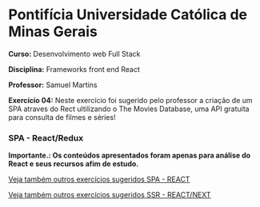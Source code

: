 # Pontifícia Universidade Católica de Minas Gerais

 **Curso:** Desenvolvimento web Full Stack
 
 **Disciplina:** Frameworks front end React
 
 **Professor:** Samuel Martins
 
 **Exercício 04:**  Neste exercício foi sugerido pelo professor a criação de um SPA atraves do Rect ultilizando o The Movies Database, uma API gratuita para consulta de filmes e séries!
  ### SPA - React/Redux
 **Importante.: Os conteúdos apresentados foram apenas para análise do React e seus recursos afim de estudo.**
 
 [Veja também outros exercícios sugeridos SPA - REACT](https://github.com/IgorMundim/react_movies-spa.git)
 
 [Veja também outros exercícios sugeridos SSR - REACT/NEXT](https://github.com/IgorMundim/react-next_movies-ssr.git)
